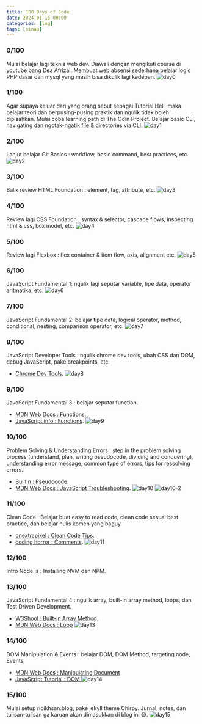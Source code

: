 ```yaml
---
title: 100 Days of Code
date: 2024-01-15 00:00
categories: [log]
tags: [sinau]
---
```


### 0/100
Mulai belajar lagi teknis web dev. Diawali dengan mengikuti course di youtube bang Dea Afrizal. Membuat web absensi sederhana belajar logic PHP dasar dan mysql yang masih bisa dikulik lagi kedepan.
![day0](assets/img/100daysofcode/day0.jpeg)

### 1/100
Agar supaya keluar dari yang orang sebut sebagai Tutorial Hell, maka belajar teori dan berpusing-pusing praktik dan ngulik tidak boleh dipisahkan. Mulai coba learning path di The Odin Project. Belajar basic CLI, navigating dan ngotak-ngatik file & directories via CLI. 
![day1](assets/img/100daysofcode/day1.jpeg)

### 2/100
Lanjut belajar Git Basics : workflow, basic command, best practices, etc. 
![day2](assets/img/100daysofcode/day2.png)

### 3/100
Balik review HTML Foundation : element, tag, attribute, etc. 
![day3](assets/img/100daysofcode/day3.png)

### 4/100
Review lagi CSS Foundation : syntax & selector, cascade flows, inspecting html & css, box model, etc. 
![day4](assets/img/100daysofcode/day4.png)

### 5/100
Review lagi Flexbox : flex container & item flow, axis, alignment etc. 
![day5](assets/img/100daysofcode/day5.png)

### 6/100
JavaScript Fundamental 1: ngulik lagi seputar variable, tipe data, operator aritmatika, etc. 
![day6](assets/img/100daysofcode/day6.png)

### 7/100
JavaScript Fundamental 2: belajar tipe data, logical operator, method, conditional, nesting, comparison operator, etc. 
![day7](assets/img/100daysofcode/day7.png)

### 8/100
JavaScript Developer Tools : ngulik chrome dev tools, ubah CSS dan DOM, debug JavaScript, pake breakpoints, etc. 
- [Chrome Dev Tools](https://developer.chrome.com/docs/devtools/). 
![day8](assets/img/100daysofcode/day8.png)

### 9/100
JavaScript Fundamental 3 : belajar seputar function. 
- [MDN Web Docs : Functions](https://developer.mozilla.org/en-US/docs/Learn/JavaScript/Building_blocks/Functions).
- [JavaScript.info : Functions](https://javascript.info/function-basics). 
![day9](assets/img/100daysofcode/day9.png)

### 10/100
Problem Solving & Understanding Errors : step in the problem solving process (understand, plan, writing pseudocode, dividing and conquering), understanding error message, common type of errors, tips for ressolving errors.
- [Builtin : Pseudocode](https://builtin.com/data-science/pseudocode). 
- [MDN Web Docs : JavaScript Troubleshooting](https://developer.mozilla.org/en-US/docs/Learn/JavaScript/First_steps/What_went_wrong). 
![day10](assets/img/100daysofcode/day10.png) 
![day10-2](assets/img/100daysofcode/day10-2.png)

### 11/100
Clean Code : Belajar buat easy to read code, clean code sesuai best practice, dan belajar nulis komen yang baguy. 
- [onextrapixel : Clean Code Tips](https://onextrapixel.com/10-principles-for-keeping-your-programming-code-clean/). 
- [coding horror : Comments](https://blog.codinghorror.com/coding-without-comments/). 
![day11](assets/img/100daysofcode/day11.png)

### 12/100
Intro Node.js : Installing NVM dan NPM.

### 13/100
JavaScript Fundamental 4 : ngulik array,  built-in array method, loops, dan Test Driven Development. 
- [W3Shool : Built-in Array Method](https://www.w3schools.com/js/js_array_methods.asp). 
- [MDN Web Docs : Loop](https://developer.mozilla.org/en-US/docs/Learn/JavaScript/Building_blocks/Looping_code)
![day13](assets/img/100daysofcode/day13.png)

### 14/100
DOM Manipulation & Events : belajar DOM, DOM Method, targeting node, Events,  
- [MDN Web Docs : Manipulating Document](https://developer.mozilla.org/en-US/docs/Learn/JavaScript/Client-side_web_APIs/Manipulating_documents#active_learning_a_dynamic_shopping_list)
- [JavaScript Tutorial : DOM ](https://www.javascripttutorial.net/javascript-dom/)
![day14](assets/img/100daysofcode/day14.png)

### 15/100
Mulai setup rioikhsan.blog, pake jekyll theme Chirpy. Jurnal, notes, dan tulisan-tulisan ga karuan akan dimasukkan di blog ini 😅.
![day15](assets/img/100daysofcode/day15.png)